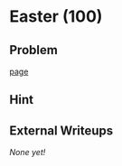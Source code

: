 # Easter (100)

## Problem

[page](https://www.easyctf.com/static/problems/easter/easter.html)

## Hint

## External Writeups

*None yet!*